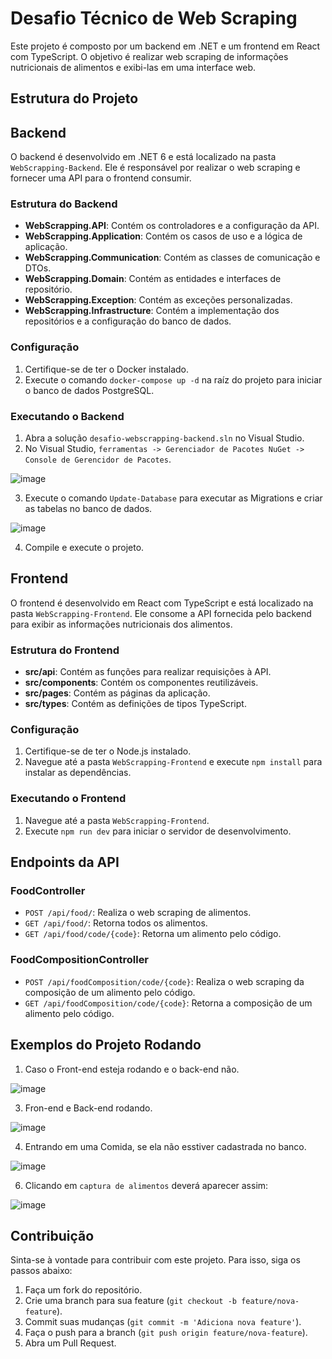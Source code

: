 # Desafio Técnico de Web Scraping

Este projeto é composto por um backend em .NET e um frontend em React com TypeScript. O objetivo é realizar web scraping de informações nutricionais de alimentos e exibi-las em uma interface web.

## Estrutura do Projeto

## Backend

O backend é desenvolvido em .NET 6 e está localizado na pasta `WebScrapping-Backend`. Ele é responsável por realizar o web scraping e fornecer uma API para o frontend consumir.

### Estrutura do Backend

- **WebScrapping.API**: Contém os controladores e a configuração da API.
- **WebScrapping.Application**: Contém os casos de uso e a lógica de aplicação.
- **WebScrapping.Communication**: Contém as classes de comunicação e DTOs.
- **WebScrapping.Domain**: Contém as entidades e interfaces de repositório.
- **WebScrapping.Exception**: Contém as exceções personalizadas.
- **WebScrapping.Infrastructure**: Contém a implementação dos repositórios e a configuração do banco de dados.

### Configuração

1. Certifique-se de ter o Docker instalado.
2. Execute o comando `docker-compose up -d` na raíz do projeto para iniciar o banco de dados PostgreSQL.

### Executando o Backend

1. Abra a solução `desafio-webscrapping-backend.sln` no Visual Studio.
2. No Visual Studio, `ferramentas -> Gerenciador de Pacotes NuGet -> Console de Gerencidor de Pacotes`.

![image](https://github.com/user-attachments/assets/90ce12ab-53b2-457d-bd25-15fcf1022050)

3. Execute o comando `Update-Database` para executar as Migrations e criar as tabelas no banco de dados.

![image](https://github.com/user-attachments/assets/5ef8a444-454e-46b2-9f94-2195b3059d15)
 
4. Compile e execute o projeto.

## Frontend

O frontend é desenvolvido em React com TypeScript e está localizado na pasta `WebScrapping-Frontend`. Ele consome a API fornecida pelo backend para exibir as informações nutricionais dos alimentos.

### Estrutura do Frontend

- **src/api**: Contém as funções para realizar requisições à API.
- **src/components**: Contém os componentes reutilizáveis.
- **src/pages**: Contém as páginas da aplicação.
- **src/types**: Contém as definições de tipos TypeScript.

### Configuração

1. Certifique-se de ter o Node.js instalado.
2. Navegue até a pasta `WebScrapping-Frontend` e execute `npm install` para instalar as dependências.

### Executando o Frontend

1. Navegue até a pasta `WebScrapping-Frontend`.
2. Execute `npm run dev` para iniciar o servidor de desenvolvimento.

## Endpoints da API

### FoodController

- `POST /api/food/`: Realiza o web scraping de alimentos.
- `GET /api/food/`: Retorna todos os alimentos.
- `GET /api/food/code/{code}`: Retorna um alimento pelo código.

### FoodCompositionController

- `POST /api/foodComposition/code/{code}`: Realiza o web scraping da composição de um alimento pelo código.
- `GET /api/foodComposition/code/{code}`: Retorna a composição de um alimento pelo código.

## Exemplos do Projeto Rodando

1. Caso o Front-end esteja rodando e o back-end não.
   
![image](https://github.com/user-attachments/assets/e25eaac0-a4ed-425c-a006-f69361c22ef8)

3. Fron-end e Back-end rodando.
   
![image](https://github.com/user-attachments/assets/cfbba37f-1788-49da-9f93-62572f032aa4)

4. Entrando em uma Comida, se ela não esstiver cadastrada no banco.
   
![image](https://github.com/user-attachments/assets/60e6641d-33e7-49d0-a59a-2124977375e3)

6. Clicando em `captura de alimentos` deverá aparecer assim:
   
![image](https://github.com/user-attachments/assets/d6426db9-c58b-47c7-bd27-98012b0c777d)


## Contribuição

Sinta-se à vontade para contribuir com este projeto. Para isso, siga os passos abaixo:

1. Faça um fork do repositório.
2. Crie uma branch para sua feature (`git checkout -b feature/nova-feature`).
3. Commit suas mudanças (`git commit -m 'Adiciona nova feature'`).
4. Faça o push para a branch (`git push origin feature/nova-feature`).
5. Abra um Pull Request.
